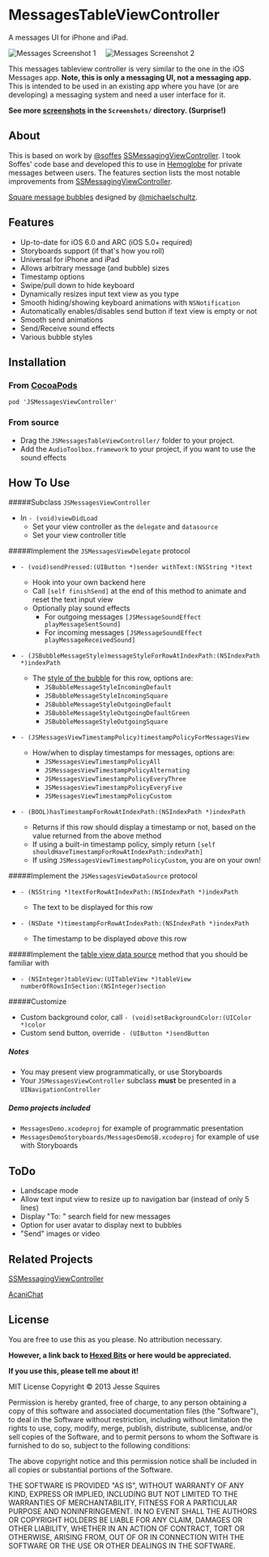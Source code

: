 # MessagesTableViewController

A messages UI for iPhone and iPad.

![Messages Screenshot 1][img1] &nbsp;&nbsp;&nbsp; ![Messages Screenshot 2][img2]

This messages tableview controller is very similar to the one in the iOS Messages app. **Note, this is only a messaging UI, not a messaging app.** This is intended to be used in an existing app where you have (or are developing) a messaging system and need a user interface for it.

**See more [screenshots][link1] in the `Screenshots/` directory. (Surprise!)**

## About

This is based on work by [@soffes](http://github.com/soffes) [SSMessagingViewController][ss]. I took Soffes' code base and developed this to use in [Hemoglobe](http://www.hemoglobe.com) for private messages between users. The features section lists the most notable improvements from [SSMessagingViewController][ss].

[Square message bubbles][img4] designed by [@michaelschultz](http://www.twitter.com/michaelschultz).

## Features 

* Up-to-date for iOS 6.0 and ARC (iOS 5.0+ required)
* Storyboards support (if that's how you roll)
* Universal for iPhone and iPad
* Allows arbitrary message (and bubble) sizes
* Timestamp options
* Swipe/pull down to hide keyboard
* Dynamically resizes input text view as you type
* Smooth hiding/showing keyboard animations with `NSNotification`
* Automatically enables/disables send button if text view is empty or not
* Smooth send animations
* Send/Receive sound effects
* Various bubble styles

## Installation

### From [CocoaPods](http://www.cocoapods.org)

    pod 'JSMessagesViewController'

### From source

* Drag the `JSMessagesTableViewController/` folder to your project.
* Add the `AudioToolbox.framework` to your project, if you want to use the sound effects

## How To Use

#####Subclass `JSMessagesViewController`

* In `- (void)viewDidLoad`
	* Set your view controller as the `delegate` and `datasource`
	* Set your view controller title

#####Implement the `JSMessagesViewDelegate` protocol

* `- (void)sendPressed:(UIButton *)sender withText:(NSString *)text`
	* Hook into your own backend here
	* Call `[self finishSend]` at the end of this method to animate and reset the text input view
	* Optionally play sound effects
		* For outgoing messages `[JSMessageSoundEffect playMessageSentSound]`
		* For incoming messages `[JSMessageSoundEffect playMessageReceivedSound]`

* `- (JSBubbleMessageStyle)messageStyleForRowAtIndexPath:(NSIndexPath *)indexPath`
	* The [style of the bubble][link1] for this row, options are:
		* `JSBubbleMessageStyleIncomingDefault`
		* `JSBubbleMessageStyleIncomingSquare`
		* `JSBubbleMessageStyleOutgoingDefault`
		* `JSBubbleMessageStyleOutgoingDefaultGreen`
		* `JSBubbleMessageStyleOutgoingSquare`

* `- (JSMessagesViewTimestampPolicy)timestampPolicyForMessagesView`
	* How/when to display timestamps for messages, options are:
		* `JSMessagesViewTimestampPolicyAll`
		* `JSMessagesViewTimestampPolicyAlternating`
		* `JSMessagesViewTimestampPolicyEveryThree`
		* `JSMessagesViewTimestampPolicyEveryFive`
		* `JSMessagesViewTimestampPolicyCustom`

* `- (BOOL)hasTimestampForRowAtIndexPath:(NSIndexPath *)indexPath`
	* Returns if this row should display a timestamp or not, based on the value returned from the above method
	* If using a built-in timestamp policy, simply return `[self shouldHaveTimestampForRowAtIndexPath:indexPath]`
	* If using `JSMessagesViewTimestampPolicyCustom`, you are on your own!

#####Implement the `JSMessagesViewDataSource` protocol

* `- (NSString *)textForRowAtIndexPath:(NSIndexPath *)indexPath`
	* The text to be displayed for this row

* `- (NSDate *)timestampForRowAtIndexPath:(NSIndexPath *)indexPath`
	* The timestamp to be displayed *above* this row

#####Implement the [table view data source][ref1] method that you should be familiar with

* `- (NSInteger)tableView:(UITableView *)tableView numberOfRowsInSection:(NSInteger)section`

#####Customize

* Custom background color, call `- (void)setBackgroundColor:(UIColor *)color`
* Custom send button, override `- (UIButton *)sendButton`

##### Notes

* You may present view programmatically, or use Storyboards
* Your `JSMessagesViewController` subclass **must** be presented in a `UINavigationController`

##### Demo projects included

* `MessagesDemo.xcodeproj` for example of programmatic presentation
* `MessagesDemoStoryboards/MessagesDemoSB.xcodeproj` for example of use with Storyboards

## ToDo

* Landscape mode
* Allow text input view to resize up to navigation bar (instead of only 5 lines)
* Display "To: <recipient>" search field for new messages
* Option for user avatar to display next to bubbles
* "Send" images or video

## Related Projects

[SSMessagingViewController][ss]

[AcaniChat](https://github.com/acani/AcaniChat)

## License

You are free to use this as you please. No attribution necessary. 

**However, a link back to [Hexed Bits](http://www.hexedbits.com) or here would be appreciated.**

**If you use this, please tell me about it!**

MIT License
Copyright &copy; 2013 Jesse Squires

Permission is hereby granted, free of charge, to any person obtaining a copy of this software and associated documentation files (the "Software"), to deal in the Software without restriction, including without limitation the rights to use, copy, modify, merge, publish, distribute, sublicense, and/or sell copies of the Software, and to permit persons to whom the Software is furnished to do so, subject to the following conditions:

The above copyright notice and this permission notice shall be included in all copies or substantial portions of the Software.

THE SOFTWARE IS PROVIDED "AS IS", WITHOUT WARRANTY OF ANY KIND, EXPRESS OR IMPLIED, INCLUDING BUT NOT LIMITED TO THE WARRANTIES OF MERCHANTABILITY, FITNESS FOR A PARTICULAR PURPOSE AND NONINFRINGEMENT. IN NO EVENT SHALL THE AUTHORS OR COPYRIGHT HOLDERS BE LIABLE FOR ANY CLAIM, DAMAGES OR OTHER LIABILITY, WHETHER IN AN ACTION OF CONTRACT, TORT OR OTHERWISE, ARISING FROM, OUT OF OR IN CONNECTION WITH THE SOFTWARE OR THE USE OR OTHER DEALINGS IN THE SOFTWARE.

[ss]:https://github.com/soffes/ssmessagesviewcontroller

[ref1]:http://developer.apple.com/library/ios/#documentation/uikit/reference/UITableViewDataSource_Protocol/Reference/Reference.html#//apple_ref/occ/intf/UITableViewDataSource
[ref2]:http://developer.apple.com/library/ios/#documentation/cocoa/conceptual/ProgrammingWithObjectiveC/CustomizingExistingClasses/CustomizingExistingClasses.html

[img1]:https://raw.github.com/jessesquires/MessagesTableViewController/master/Screenshots/iphone5-screenshot1.png
[img2]:https://raw.github.com/jessesquires/MessagesTableViewController/master/Screenshots/iphone5-screenshot2.png
[img3]:https://raw.github.com/jessesquires/MessagesTableViewController/master/Screenshots/iphone5-screenshot3.png
[img4]:https://raw.github.com/jessesquires/MessagesTableViewController/master/Screenshots/iphone5-screenshot4.png

[link1]:https://github.com/jessesquires/MessagesTableViewController/tree/master/Screenshots
